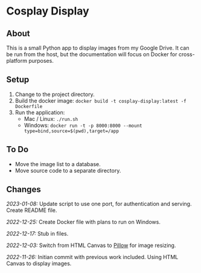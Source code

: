 # Cosplay Display

## About

This is a small Python app to display images from my Google Drive.
It can be run from the host, but the documentation will focus on Docker for cross-platform purposes.

## Setup

1. Change to the project directory.
2. Build the docker image: `docker build -t cosplay-display:latest -f Dockerfile`
3. Run the application:
   * Mac / Linux: `./run.sh`
   * Windows: `docker run -t -p 8000:8000 --mount type=bind,source=$(pwd),target=/app`

## To Do

* Move the image list to a database.
* Move source code to a separate directory.

## Changes

*2023-01-08:* Update script to use one port, for authentication and serving. Create README file.

*2022-12-25:* Create Docker file with plans to run on Windows.

*2022-12-17:* Stub in files.

*2022-12-03:* Switch from HTML Canvas to [Pillow](https://pillow.readthedocs.io/en/stable/) for image resizing.

*2022-11-26:* Initian commit with previous work included. Using HTML Canvas to display images.
